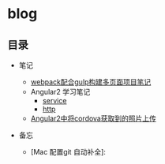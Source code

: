 # blog
## 目录
* 笔记
  * [webpack配合gulp构建多页面项目笔记](https://github.com/birdplane9527/blog/issues/2)
  * Angular2 学习笔记
    * [service](https://github.com/birdplane9527/blog/issues/3)
    * [http](https://github.com/birdplane9527/blog/issues/4)
  * [Angular2中将cordova获取到的照片上传](https://github.com/birdplane9527/blog/issues/5)

* 备忘

  * [Mac 配置git 自动补全]: 

    ​

